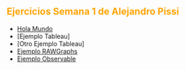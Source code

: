
<h2 style="color:#FFA500"> Ejercicios Semana 1 de Alejandro Pissi </h2>

* [Hola Mundo](https://apissi.github.io/infovis/s1/holamundo.html)
* [Ejemplo Tableau]<!--()-->
* [Otro Ejemplo Tableau]<!--()-->
* [Ejemplo RAWGraphs](https://apissi.github.io/infovis/s1/rawgraph.html)
* [Ejemplo Observable](https://apissi.github.io/infovis/s1/observable.html)
